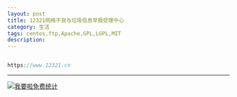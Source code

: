 ```yaml
---
layout: post
title: 12321网络不良与垃圾信息举报受理中心
category: 生活
tags: centos,ftp,Apache,GPL,LGPL,MIT
description: 
---
```


```javascript

https://www.12321.cn


```



---


<script language="javascript" type="text/javascript" src="//js.users.51.la/19176892.js"></script>
<noscript><a href="//www.51.la/?19176892" target="_blank"><img alt="&#x6211;&#x8981;&#x5566;&#x514D;&#x8D39;&#x7EDF;&#x8BA1;" src="//img.users.51.la/19176892.asp" style="border:none" /></a></noscript>

